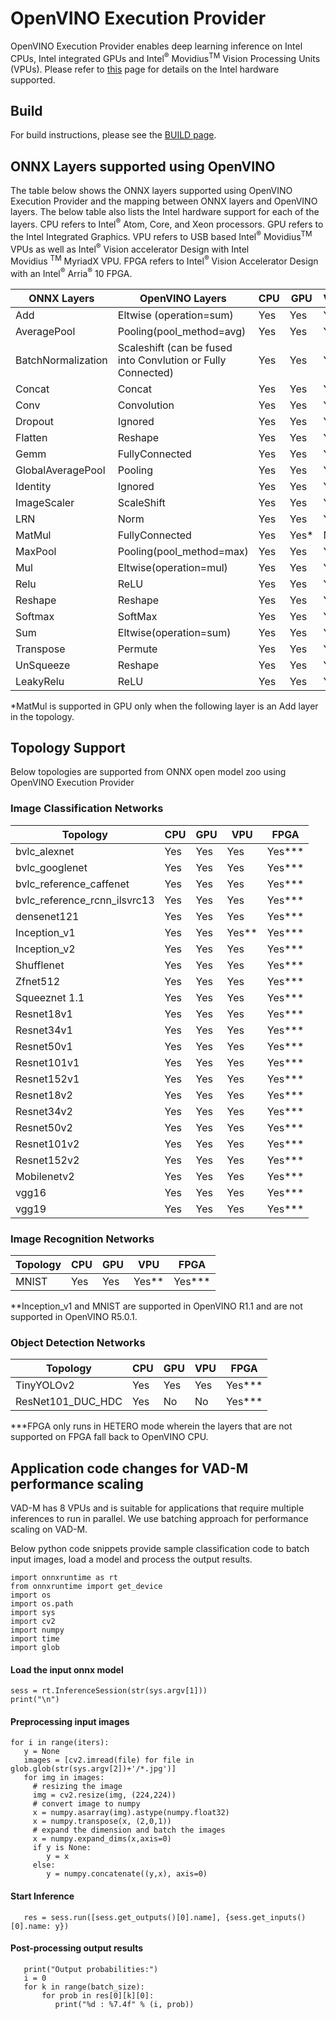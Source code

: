 # OpenVINO Execution Provider

OpenVINO Execution Provider enables deep learning inference on Intel CPUs, Intel integrated GPUs and Intel<sup>®</sup> Movidius<sup>TM</sup> Vision Processing Units (VPUs). Please refer to [this](https://software.intel.com/en-us/openvino-toolkit/hardware) page for details on the Intel hardware supported.

## Build
For build instructions, please see the [BUILD page](../../BUILD.md#openvino).

## ONNX Layers supported using OpenVINO

The table below shows the ONNX layers supported using OpenVINO Execution Provider and the mapping between ONNX layers and OpenVINO layers. The below table also lists the Intel hardware support for each of the layers. CPU refers to Intel<sup>®</sup>
Atom, Core, and Xeon processors. GPU refers to the Intel Integrated Graphics. VPU refers to USB based Intel<sup>®</sup> Movidius<sup>TM</sup>
VPUs as well as Intel<sup>®</sup> Vision accelerator Design with Intel Movidius <sup>TM</sup> MyriadX VPU. FPGA refers to Intel<sup>®</sup> Vision Accelerator Design with an Intel<sup>®</sup> Arria<sup>®</sup> 10 FPGA.

| **ONNX Layers** | **OpenVINO Layers** | **CPU** | **GPU** | **VPU** | **FPGA** |
| --- | --- | --- | --- | --- | --- |
| Add | Eltwise (operation=sum) | Yes | Yes | Yes | Yes
| AveragePool | Pooling(pool\_method=avg) | Yes | Yes | Yes | Yes
| BatchNormalization | Scaleshift (can be fused into Convlution or Fully Connected) | Yes | Yes | Yes | Yes
| Concat  | Concat | Yes | Yes | Yes | Yes
| Conv | Convolution | Yes | Yes | Yes | Yes
| Dropout | Ignored | Yes | Yes | Yes | Yes
| Flatten  | Reshape | Yes | Yes | Yes | No
| Gemm | FullyConnected | Yes | Yes | Yes | Yes
| GlobalAveragePool | Pooling | Yes | Yes | Yes | Yes
| Identity | Ignored | Yes | Yes | Yes | Yes
| ImageScaler | ScaleShift  | Yes  | Yes  | Yes | Yes
| LRN  | Norm | Yes | Yes | Yes | Yes
| MatMul | FullyConnected | Yes | Yes* | No | Yes
| MaxPool | Pooling(pool\_method=max) | Yes | Yes | Yes | Yes
| Mul | Eltwise(operation=mul) | Yes | Yes | Yes | No
| Relu |  ReLU  | Yes | Yes | Yes | Yes
| Reshape | Reshape | Yes | Yes | Yes | No
|  Softmax  | SoftMax | Yes | Yes | Yes | No
| Sum | Eltwise(operation=sum) | Yes | Yes | Yes | Yes
| Transpose | Permute | Yes | Yes | Yes | No
| UnSqueeze | Reshape  | Yes  | Yes  | Yes | No
| LeakyRelu | ReLU | Yes  | Yes  | Yes | Yes

*MatMul is supported in GPU only when the following layer is an Add layer in the topology.

## Topology Support

Below topologies are supported from ONNX open model zoo using OpenVINO Execution Provider

### Image Classification Networks

| **Topology** | **CPU** | **GPU** | **VPU** | **FPGA** |
| --- | --- | --- | --- | --- |
| bvlc\_alexnet | Yes | Yes | Yes | Yes***
| bvlc\_googlenet | Yes | Yes | Yes | Yes***
| bvlc\_reference\_caffenet | Yes | Yes | Yes | Yes***
| bvlc\_reference\_rcnn\_ilsvrc13 | Yes | Yes | Yes | Yes***
| densenet121 | Yes | Yes | Yes | Yes***
| Inception\_v1 | Yes | Yes | Yes** | Yes***
| Inception\_v2 | Yes | Yes | Yes | Yes***
| Shufflenet | Yes | Yes | Yes | Yes***
| Zfnet512 | Yes | Yes | Yes | Yes***
| Squeeznet 1.1 | Yes | Yes | Yes | Yes***
| Resnet18v1 | Yes | Yes | Yes | Yes***
| Resnet34v1 | Yes | Yes | Yes | Yes***
| Resnet50v1 | Yes | Yes | Yes | Yes***
| Resnet101v1 | Yes | Yes | Yes | Yes***
| Resnet152v1 | Yes | Yes | Yes | Yes***
| Resnet18v2  | Yes | Yes | Yes | Yes***
| Resnet34v2  | Yes | Yes | Yes | Yes***
| Resnet50v2  | Yes | Yes | Yes | Yes***
| Resnet101v2 | Yes | Yes | Yes | Yes***
| Resnet152v2 | Yes | Yes | Yes | Yes***
| Mobilenetv2 | Yes | Yes | Yes | Yes***
| vgg16       | Yes | Yes | Yes | Yes***
| vgg19       | Yes | Yes | Yes | Yes***



### Image Recognition Networks

| **Topology** | **CPU** | **GPU** | **VPU** | **FPGA** |
| --- | --- | --- | --- | --- |
| MNIST | Yes | Yes | Yes** | Yes***

**Inception_v1 and MNIST are supported in OpenVINO R1.1 and are not supported in OpenVINO R5.0.1.

### Object Detection Networks

| **Topology** | **CPU** | **GPU** | **VPU** | **FPGA** |
| --- | --- | --- | --- | -- |
|TinyYOLOv2 | Yes | Yes | Yes | Yes***
| ResNet101\_DUC\_HDC | Yes | No | No | Yes***

***FPGA only runs in HETERO mode wherein the layers that are not supported on FPGA fall back to OpenVINO CPU.

## Application code changes for VAD-M performance scaling

VAD-M has 8 VPUs and is suitable for applications that require multiple inferences to run in parallel. We use batching approach for performance scaling on VAD-M.

Below python code snippets provide sample classification code to batch input images, load a model and process the output results.

~~~
import onnxruntime as rt
from onnxruntime import get_device
import os
import os.path
import sys
import cv2
import numpy
import time
import glob
~~~
#### Load the input onnx model

~~~
sess = rt.InferenceSession(str(sys.argv[1]))
print("\n")
~~~

#### Preprocessing input images
~~~
for i in range(iters):
   y = None
   images = [cv2.imread(file) for file in glob.glob(str(sys.argv[2])+'/*.jpg')]
   for img in images:
     # resizing the image
     img = cv2.resize(img, (224,224))
     # convert image to numpy
     x = numpy.asarray(img).astype(numpy.float32)
     x = numpy.transpose(x, (2,0,1))
     # expand the dimension and batch the images
     x = numpy.expand_dims(x,axis=0)
     if y is None:
        y = x
     else:
        y = numpy.concatenate((y,x), axis=0)
~~~

#### Start Inference
~~~
   res = sess.run([sess.get_outputs()[0].name], {sess.get_inputs()[0].name: y})
~~~
#### Post-processing output results
~~~
   print("Output probabilities:")
   i = 0
   for k in range(batch_size):
       for prob in res[0][k][0]:
          print("%d : %7.4f" % (i, prob))
~~~

